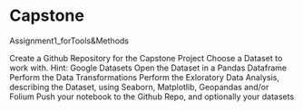 # Capstone
Assignment1_forTools&amp;Methods

 Create a Github Repository for the Capstone Project
    Choose a Dataset to work with. Hint: Google Datasets 
    Open the Dataset in a Pandas Dataframe
    Perform the Data Transformations
    Perform the Exloratory Data Analysis, describing the Dataset, using Seaborn, Matplotlib, Geopandas and/or Folium
    Push your notebook to the Github Repo, and optionally your datasets